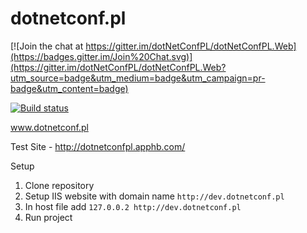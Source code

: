 dotnetconf.pl
=============

[![Join the chat at https://gitter.im/dotNetConfPL/dotNetConfPL.Web](https://badges.gitter.im/Join%20Chat.svg)](https://gitter.im/dotNetConfPL/dotNetConfPL.Web?utm_source=badge&utm_medium=badge&utm_campaign=pr-badge&utm_content=badge)

[![Build status](https://ci.appveyor.com/api/projects/status/txsbh27f5mujqanr?svg=true)](https://ci.appveyor.com/project/pawelsawicz/dotnetconfpl-web)

www.dotnetconf.pl

Test Site  - http://dotnetconfpl.apphb.com/

Setup

1. Clone repository
2. Setup IIS website with domain name `http://dev.dotnetconf.pl`
3. In host file add `127.0.0.2 http://dev.dotnetconf.pl`
4. Run project
